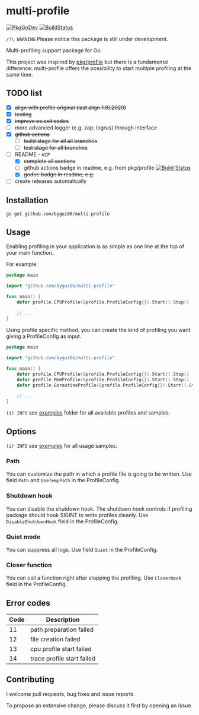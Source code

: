 
# multi-profile

[![PkgGoDev](https://pkg.go.dev/badge/github.com/bygui86/multi-profile)](https://pkg.go.dev/github.com/bygui86/multi-profile)
[![BuildStatus](https://github.com/bygui86/multi-profile/workflows/ci-cd/badge.svg)](https://github.com/bygui86/multi-profile/actions)


`/!\ WARNING` Please notice this package is still under development.

Multi-profiling support package for Go.

This project was inspired by [pkg/profile](github.com/pkg/profile) but there is a fundamental difference: multi-profile offers the possibility to start multiple profiling at the same time.

## TODO list

- [x] ~~align with profile original (last align 1.10.2020)~~
- [x] ~~testing~~
- [x] ~~improve os.exit codes~~
- [ ] more advanced logger (e.g. zap, logrus) through interface
- [x] ~~github actions~~
    - [ ] ~~build stage for all all branches~~
    - [ ] ~~test stage for all branches~~
- [ ] README - `WIP`
    - [x] ~~complete all sections~~
    - [ ] github actions badge in readme, e.g. from pkg/profile [![Build Status](https://travis-ci.org/pkg/profile.svg?branch=master)](https://travis-ci.org/pkg/profile)
    - [x] ~~godoc badge in readme, e.g.~~
- [ ] create releases automatically

## Installation

```shell script
go get github.com/bygui86/multi-profile
```

## Usage

Enabling profiling in your application is as simple as one line at the top of your main function.

For example:

```go
package main

import "github.com/bygui86/multi-profile"

func main() {
    defer profile.CPUProfile(&profile.ProfileConfig{}).Start().Stop()
    
    // ...
}
```

Using profile specific method, you can create the kind of profiling you want giving a ProfileConfig as input. 

```go
package main

import "github.com/bygui86/multi-profile"

func main() {
    defer profile.CPUProfile(&profile.ProfileConfig{}).Start().Stop()
    defer profile.MemProfile(&profile.ProfileConfig{}).Start().Stop()
    defer profile.GoroutineProfile(&profile.ProfileConfig{}).Start().Stop()

    // ...
}
```

`(i)️ INFO` see [examples](examples/) folder for all available profiles and samples.

## Options

`(i)️️ INFO` see [examples](examples/) for all usage samples.

### Path

You can customize the path in which a profile file is going to be written. Use field `Path` and `UseTempPath` in the ProfileConfig.

### Shutdown hook

You can disable the shutdown hook. The shutdown hook controls if profiling package should hook SIGINT to write profiles cleanly. Use `DisableShutdownHook` field in the ProfileConfig.

### Quiet mode

You can suppress all logs. Use field `Quiet` in the ProfileConfig.

### Closer function

You can call a function right after stopping the profiling. Use `CloserHook` field in the ProfileConfig.

## Error codes

| Code | Description |
| --- | --- |
| 11 | path preparation failed |
| 12 | file creation failed |
| 13 | cpu profile start failed |
| 14 | trace profile start failed |

## Contributing

I welcome pull requests, bug fixes and issue reports.

To propose an extensive change, please discuss it first by opening an issue.
